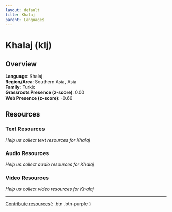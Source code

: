 ```yaml
---
layout: default
title: Khalaj
parent: Languages
---
```


# Khalaj (klj)

## Overview

**Language**: Khalaj  
**Region/Area**: Southern Asia, Asia  
**Family**: Turkic  
**Grassroots Presence (z-score)**: 0.00  
**Web Presence (z-score)**: -0.66  

## Resources

### Text Resources
*Help us collect text resources for Khalaj*

### Audio Resources
*Help us collect audio resources for Khalaj*

### Video Resources
*Help us collect video resources for Khalaj*

---

[Contribute resources](https://forms.office.com/e/1SfLJx3u1r){: .btn .btn-purple }

